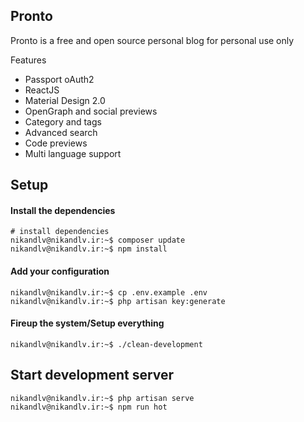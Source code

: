## Pronto

Pronto is a free and open source personal blog for personal use only

Features

* Passport oAuth2
* ReactJS
* Material Design 2.0
* OpenGraph and social previews
* Category and tags
* Advanced search
* Code previews
* Multi language support

## Setup

#### Install the dependencies

```console
# install dependencies
nikandlv@nikandlv.ir:~$ composer update
nikandlv@nikandlv.ir:~$ npm install
```

#### Add your configuration

```console
nikandlv@nikandlv.ir:~$ cp .env.example .env
nikandlv@nikandlv.ir:~$ php artisan key:generate
```

#### Fireup the system/Setup everything

```console
nikandlv@nikandlv.ir:~$ ./clean-development
```
## Start development server

```console
nikandlv@nikandlv.ir:~$ php artisan serve
nikandlv@nikandlv.ir:~$ npm run hot
```
